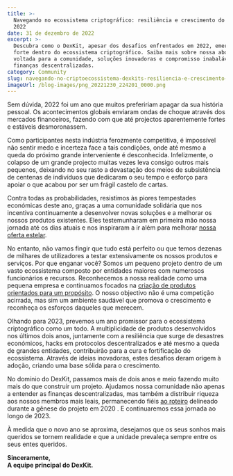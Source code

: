 ```yaml
---
title: >-
  Navegando no ecossistema criptográfico: resiliência e crescimento do DexKit em
  2022
date: 31 de dezembro de 2022
excerpt: >-
  Descubra como o DexKit, apesar dos desafios enfrentados em 2022, emergiu mais
  forte dentro do ecossistema criptográfico. Saiba mais sobre nossa abordagem
  voltada para a comunidade, soluções inovadoras e compromisso inabalável com
  finanças descentralizadas.
category: Community
slug: navegando-no-criptoecossistema-dexkits-resiliencia-e-crescimento-em-2022
imageUrl: /blog-images/png_20221230_224201_0000.png
---
```

Sem dúvida, 2022 foi um ano que muitos prefeririam apagar da sua história pessoal. Os acontecimentos globais enviaram ondas de choque através dos mercados financeiros, fazendo com que até projectos aparentemente fortes e estáveis ​​desmoronassem.

Como participantes nesta indústria ferozmente competitiva, é impossível não sentir medo e incerteza face a tais condições, onde até mesmo a queda do próximo grande interveniente é desconhecida. Infelizmente, o colapso de um grande projecto muitas vezes leva consigo outros mais pequenos, deixando no seu rasto a devastação dos meios de subsistência de centenas de indivíduos que dedicaram o seu tempo e esforço para apoiar o que acabou por ser um frágil castelo de cartas.

Contra todas as probabilidades, resistimos às piores tempestades económicas deste ano, graças a uma comunidade solidária que nos incentiva continuamente a desenvolver novas soluções e a melhorar os nossos produtos existentes. Eles testemunharam em primeira mão nossa jornada até os dias atuais e nos inspiraram a ir além para melhorar [nossa oferta estelar](https://whitelabel-nft.dexkit.com/).

No entanto, não vamos fingir que tudo está perfeito ou que temos dezenas de milhares de utilizadores a testar extensivamente os nossos produtos e serviços. Por que enganar você? Somos um pequeno projeto dentro de um vasto ecossistema composto por entidades maiores com numerosos funcionários e recursos. Reconhecemos a nossa realidade como uma pequena empresa e continuamos focados na [criação de produtos orientados para um propósito](https://docs.dexkit.com/welcome/the-startup/mission-vision-and-values). O nosso objectivo não é uma competição acirrada, mas sim um ambiente saudável que promova o crescimento e reconheça os esforços daqueles que merecem.

Olhando para 2023, prevemos um ano promissor para o ecossistema criptográfico como um todo. A multiplicidade de produtos desenvolvidos nos últimos dois anos, juntamente com a resiliência que surge de desastres económicos, hacks em protocolos descentralizados e até mesmo a queda de grandes entidades, contribuirão para a cura e fortificação do ecossistema. Através de ideias inovadoras, estes desafios deram origem à adoção, criando uma base sólida para o crescimento.

No domínio do DexKit, passamos mais de dois anos e meio fazendo muito mais do que construir um projeto. Ajudamos nossa comunidade não apenas a entender as finanças descentralizadas, mas também a distribuir riqueza aos nossos membros mais leais, permanecendo fiéis [ao roteiro](https://www.dexkit.com/roadmap/) delineado durante a gênese do projeto em 2020 . E continuaremos essa jornada ao longo de 2023.

À medida que o novo ano se aproxima, desejamos que os seus sonhos mais queridos se tornem realidade e que a unidade prevaleça sempre entre os seus entes queridos.

**Sinceramente,  
A equipe principal do DexKit.**
